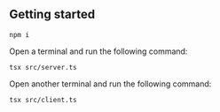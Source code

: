 ## Getting started

```shell
npm i
```

Open a terminal and run the following command:

```shell
tsx src/server.ts
```

Open another terminal and run the following command:

```shell
tsx src/client.ts
```


